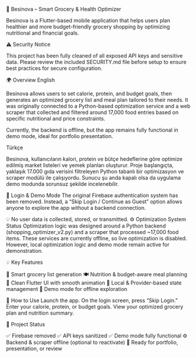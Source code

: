 🥦 Besinova – Smart Grocery & Health Optimizer

Besinova is a Flutter-based mobile application that helps users plan healthier and more budget-friendly grocery shopping by optimizing nutritional and financial goals.

⚠️ Security Notice

This project has been fully cleaned of all exposed API keys and sensitive data.
Please review the included SECURITY.md file before setup to ensure best practices for secure configuration.

🌍 Overview
English

Besinova allows users to set calorie, protein, and budget goals, then generates an optimized grocery list and meal plan tailored to their needs.
It was originally connected to a Python-based optimization service and a web scraper that collected and filtered around 17,000 food entries based on specific nutritional and price constraints.

Currently, the backend is offline, but the app remains fully functional in demo mode, ideal for portfolio presentation.

Türkçe

Besinova, kullanıcıların kalori, protein ve bütçe hedeflerine göre optimize edilmiş market listeleri ve yemek planları oluşturur.
Proje başlangıçta, yaklaşık 17.000 gıda verisini filtreleyen Python tabanlı bir optimizasyon ve scraper modülü ile çalışıyordu.
Sunucu şu anda kapalı olsa da uygulama demo modunda sorunsuz şekilde incelenebilir.

🔐 Login & Demo Mode
The original Firebase authentication system has been removed.
Instead, a “Skip Login / Continue as Guest” option allows anyone to explore the app without a backend connection.

💡 No user data is collected, stored, or transmitted.
⚙️ Optimization System Status
Optimization logic was designed around a Python backend (shopping_optimizer_v2.py) and a scraper that processed ~17,000 food items.
These services are currently offline, so live optimization is disabled.
However, local optimization logic and demo mode remain active for demonstration.

💡 Key Features

🛒 Smart grocery list generation
🍽️ Nutrition & budget-aware meal planning
🎨 Clean Flutter UI with smooth animation
🧠 Local & Provider-based state management
🚀 Demo mode for offline exploration

🧭 How to Use
Launch the app.
On the login screen, press “Skip Login.”
Enter your calorie, protein, or budget goals.
View your optimized grocery plan and nutrition summary.

📂 Project Status

✅ Firebase removed
✅ API keys sanitized
✅ Demo mode fully functional
⚙️ Backend & scraper offline (optional to reactivate)
🎯 Ready for portfolio, presentation, or review
